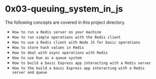 # 0x03-queuing_system_in_js
The following concepts are covered in this project directory.

* `How to run a Redis server on your machine`
* `How to run simple operations with the Redis client`
* `How to use a Redis client with Node JS for basic operations`
* `How to store hash values in Redis`
* `How to deal with async operations with Redis`
* `How to use Kue as a queue system`
* `How to build a basic Express app interacting with a Redis server`
* `How to the build a basic Express app interacting with a Redis server and queue`
